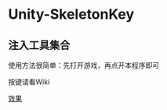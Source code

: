 # Unity-SkeletonKey
## 注入工具集合


使用方法很简单：先打开游戏，再点开本程序即可

按键请看Wiki

[效果](https://www.bilibili.com/video/BV1jW411z7Zn)
